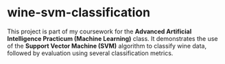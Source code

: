 # wine-svm-classification
This project is part of my coursework for the **Advanced Artificial Intelligence Practicum (Machine Learning)** class. It demonstrates the use of the **Support Vector Machine (SVM)** algorithm to classify wine data, followed by evaluation using several classification metrics.
